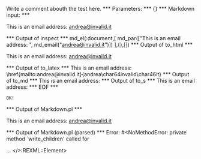 Write a comment abouth the test here.
*** Parameters: ***
{}
*** Markdown input: ***


This is an email address: <andrea@invalid.it>
	
*** Output of inspect ***
md_el(:document,[
	md_par(["This is an email address: ", md_email("andrea@invalid.it")])
],{},[])
*** Output of to_html ***
<p>This is an email address: <a href='mailto:andrea@invalid.it'>&#097;&#110;&#100;&#114;&#101;&#097;&#064;&#105;&#110;&#118;&#097;&#108;&#105;&#100;&#046;&#105;&#116;</a></p>
*** Output of to_latex ***
This is an email address: \href{mailto:andrea@invalid.it}{andrea\char64invalid\char46it}
*** Output of to_md ***
This is an email address:
*** Output of to_s ***
This is an email address:
*** EOF ***



	OK!



*** Output of Markdown.pl ***
<p>This is an email address: <a href="&#109;&#97;&#105;&#x6C;&#116;&#x6F;:a&#x6E;&#x64;&#114;&#x65;&#x61;&#64;&#x69;&#x6E;&#118;a&#x6C;&#x69;&#100;&#x2E;&#x69;&#x74;">a&#x6E;&#x64;&#114;&#x65;&#x61;&#64;&#x69;&#x6E;&#118;a&#x6C;&#x69;&#100;&#x2E;&#x69;&#x74;</a></p>

*** Output of Markdown.pl (parsed) ***
Error: #<NoMethodError: private method `write_children' called for <div> ... </>:REXML::Element>
